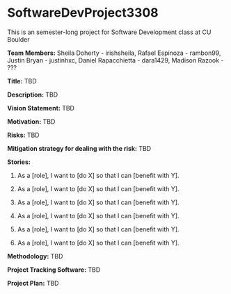 # SoftwareDevProject3308
This is an semester-long project for Software Development class at CU Boulder

**Team Members:** Sheila Doherty - irishsheila, Rafael Espinoza - rambon99, Justin Bryan - justinhxc, Daniel Rapacchietta - dara1429, Madison Razook - ???

**Title:** TBD

**Description:** TBD

**Vision Statement:** TBD

**Motivation:** TBD

**Risks:** TBD

**Mitigation strategy for dealing with the risk:** TBD

**Stories:**

1. As a [role], I want to [do X] so that I can [benefit with Y].

2. As a [role], I want to [do X] so that I can [benefit with Y].

3. As a [role], I want to [do X] so that I can [benefit with Y].

4. As a [role], I want to [do X] so that I can [benefit with Y].

5. As a [role], I want to [do X] so that I can [benefit with Y].

6. As a [role], I want to [do X] so that I can [benefit with Y].

**Methodology:** TBD

**Project Tracking Software:** TBD

**Project Plan:** TBD

